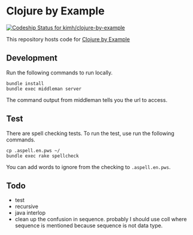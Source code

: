# Clojure by Example

[ ![Codeship Status for kimh/clojure-by-example](https://app.codeship.com/projects/e22ef5b0-f40c-0132-2194-16cf317d1634/status?branch=master)](https://app.codeship.com/projects/85514)

This repository hosts code for [Clojure by Example](http://kimh.github.io/clojure-by-example/)

## Development

Run the following commands to run locally.

```
bundle install
bundle exec middleman server
```

The command output from middleman tells you the url to access.

## Test

There are spell checking tests. To run the test, use run the following commands.

```
cp .aspell.en.pws ~/
bundle exec rake spellcheck
```

You can add words to ignore from the checking to `.aspell.en.pws`.

## Todo

* test
* recursive
* java interlop
* clean up the confusion in sequence. probably I should use coll where sequence is mentioned because sequence is not data type.
